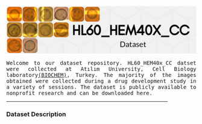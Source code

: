 <img alt="main" src="images/header.jpg" />

<p style="font-family: monospace; text-align: justify;">
Welcome to our dataset repository. HL60_HEM40x_CC datset were collected at Atılım University, Cell Biology laboratory<a href="https://www.atilim.edu.tr/en/biochem" target="_blank">(BIOCHEM)</a>, Turkey. The majority of the images obtained were collected during a drug development study in a variety of sessions. The dataset is publicly available to nonprofit research and can be downloaded here. </p>

<hr width="85%">

### Dataset Description
